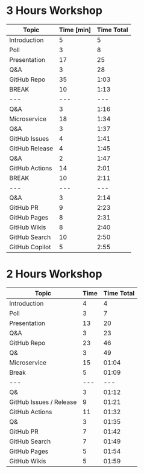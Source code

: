 # 3 Hours Workshop

| Topic | Time [min] | Time Total |
| --- | --- | --- |
| Introduction | 5 | 5 |
| Poll | 3 | 8 |
| Presentation | 17 | 25 |
| Q&A | 3  | 28 |
| GitHub Repo | 35 | 1:03 |
| BREAK | 10 | 1:13 |
| --- | --- | --- |
| Q&A | 3 | 1:16 |
| Microservice | 18 | 1:34 |
| Q&A | 3 | 1:37 |
| GitHub Issues | 4 | 1:41 |
| GitHub Release | 4 | 1:45 |
| Q&A | 2 | 1:47 |
| GitHub Actions | 14 | 2:01 |
| BREAK | 10 | 2:11 |
| --- | --- | --- |
| Q&A | 3 | 2:14 |
| GitHub PR | 9 | 2:23 |
| GitHub Pages | 8 | 2:31 |
| GitHub Wikis | 8 | 2:40 |
| GitHub Search | 10 | 2:50 |
| GitHub Copilot | 5 | 2:55 |

# 2 Hours Workshop

Topic | Time | Time Total
--- | --- | ---
Introduction |  4 | 4
Poll | 3 | 7
Presentation | 13 | 20
Q&A | 3 | 23
GitHub Repo | 23 | 46
Q& | 3 | 49
Microservice | 15 | 01:04
Break | 5 | 01:09
--- | --- | --- |
Q& | 3 | 01:12
GitHub Issues / Release | 9 | 01:21
GitHub Actions | 11 | 01:32
Q& | 3 | 01:35
GitHub PR | 7 | 01:42
GitHub Search | 7 | 01:49
GitHub Pages | 5 | 01:54
GitHub Wikis | 5 | 01:59
